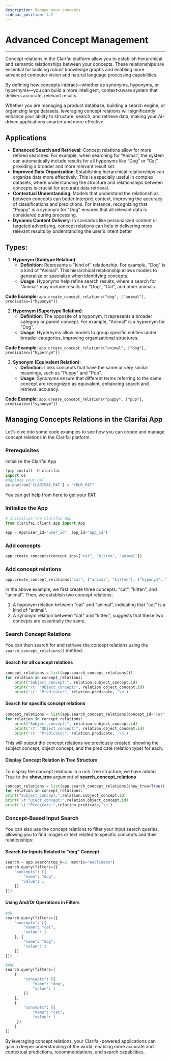 ```yaml
---
description: Manage your concepts
sidebar_position: 4.2
---
```


# Advanced Concept Management
<hr />

Concept relations in the Clarifai platform allow you to establish hierarchical and semantic relationships between your concepts. These relationships are essential for building robust knowledge graphs and enabling more advanced computer vision and natural language processing capabilities.

By defining how concepts interact—whether as synonyms, hyponyms, or hypernyms—you can build a more intelligent, context-aware system that delivers accurate, relevant results.

Whether you are managing a product database, building a search engine, or organizing large datasets, leveraging concept relations will significantly enhance your ability to structure, search, and retrieve data, making your AI-driven applications smarter and more effective.


## Applications

* **Enhanced Search and Retrieval**: Concept relations allow for more refined searches. For example, when searching for “Animal”, the system can automatically include results for all hyponyms like “Dog” or “Cat”, providing a broader and more relevant result set.
* **Improved Data Organization**: Establishing hierarchical relationships can organize data more effectively. This is especially useful in complex datasets, where understanding the structure and relationships between concepts is crucial for accurate data retrieval.
* **Contextual Understanding**: Models that understand the relationships between concepts can better interpret context, improving the accuracy of classifications and predictions. For instance, recognizing that "Puppy" is a synonym for "Dog" ensures that all relevant data is considered during processing.
* **Dynamic Content Delivery**: In scenarios like personalized content or targeted advertising, concept relations can help in delivering more relevant results by understanding the user's intent better


## Types:

1. **Hyponym (Subtype Relation)**:
    * **Definition**: Represents a "kind of" relationship. For example, "Dog" is a kind of "Animal". This hierarchical relationship allows models to generalize or specialize when identifying concepts.
    * **Usage**: Hyponyms help refine search results, where a search for "Animal" may include results for "Dog", "Cat", and other animals.

**Code Example**:
`app.create_concept_relations("dog", ["animal"], predicates=["hyponym"])`



2. **Hypernym (Supertype Relation)**:
    * **Definition**: The opposite of a hyponym, it represents a broader category or parent concept. For example, "Animal" is a hypernym for "Dog".
    * **Usage**: Hypernyms allow models to group specific entities under broader categories, improving organizational structures.

**Code Example**:
`app.create_concept_relations("animal", ["dog"], predicates=["hypernym"])`



3. **Synonym (Equivalent Relation)**:
    * **Definition**: Links concepts that have the same or very similar meanings, such as "Puppy" and "Pup".
    * **Usage**: Synonyms ensure that different terms referring to the same concept are recognized as equivalent, enhancing search and retrieval accuracy.

**Code Example**:
`app.create_concept_relations("puppy", ["pup"], predicates=["synonym"])`


## Managing Concepts Relations in the Clarifai App

Let's dive into some code examples to see how you can create and manage concept relations in the Clarifai platform.


### Prerequisites

Initialize the Clarifai App

```python
!pip install -U clarifai
import os
#Replace your PAT
os.environ['CLARIFAI_PAT'] = "YOUR_PAT"
```


You can get help from here to get your [PAT](https://docs.clarifai.com/clarifai-basics/authentication/personal-access-tokens/)


### Initialize the App

```python
# Initialize the Clarifai App
from clarifai.client.app import App

app = App(user_id="user_id", app_id="app_id")
```



### Add concepts

```python
app.create_concepts(concept_ids=["cat", "kitten", "animal"])
```



### Add concept relations


```python
app.create_concept_relations("cat", ["animal", "kitten"], ["hyponym", "synonym"])
```


In the above example, we first create three concepts: "cat", "kitten", and "animal". Then, we establish two concept relations:



1. A hyponym relation between "cat" and "animal", indicating that "cat" is a kind of "animal".
2. A synonym relation between "cat" and "kitten", suggests that these two concepts are essentially the same.


### Search Concept Relations

You can then search for and retrieve the concept relations using the `search_concept_relations()` method:


#### Search for all concept relations


```python
concept_relations = list(app.search_concept_relations())
for relation in concept_relations:
    print("Subject_concept:", relation.subject_concept.id)
    print('\t' "Object_concept:", relation.object_concept.id)
    print('\t' "Predicate:", relation.predicate, '\n')
```



#### Search for specific concept relations


```python
concept_relations = list(app.search_concept_relations(concept_id="cat", predicate="synonym"))
for relation in concept_relations:
    print("Subject_concept:", relation.subject_concept.id)
    print('\t' "Object_concept:", relation.object_concept.id)
    print('\t' "Predicate:", relation.predicate, '\n')
```


This will output the concept relations we previously created, showing the subject concept, object concept, and the predicate (relation type) for each.


#### Display Concept Relation in Tree Structure

To display the concept relations in a rich Tree structure, we have added True to the **show_tree** argument of **search_concept_relations**


```python
concept_relations = list(app.search_concept_relations(show_tree=True))
for relation in concept_relations:
print("Subject_concept:",relation.subject_concept.id)
print('\t'"Oject_concept:",relation.object_concept.id)
print('\t'"Predicate:",relation.predicate,'\n')
```



### Concept-Based Input Search

You can also use the concept relations to filter your input search queries, allowing you to find images or text related to specific concepts and their relationships:


#### Search for Inputs Related to "dog" Concept


```python
search = app.search(top_k=2, metric="euclidean")
search.query(filters=[{
    "concepts": [{
        "name": "dog",
       "value": 1
    }]
}])
```



#### Using And/Or Operations in Filters


```python
#OR
search.query(filters=[{ 
    "concepts": [{
        "name": "cat",
        "value": 1
    }, {
        "name": "dog",
        "value": 1
    }]
}])

#AND
search.query(filters=[
    {
        "concepts": [{
            "name": "dog",
            "value": 1
        }]
    },
    {
        "concepts": [{
            "name": "cat",
            "value": 1
     }]
    }
])
```


By leveraging concept relations, your Clarifai-powered applications can gain a deeper understanding of the world, enabling more accurate and contextual predictions, recommendations, and search capabilities.
